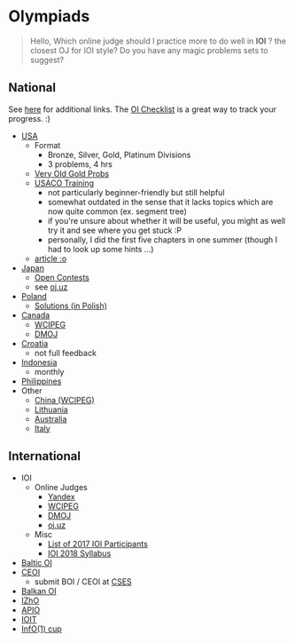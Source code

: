 # Olympiads

> Hello, Which online judge should I practice more to do well in **IOI** ?
> the closest OJ for IOI style?
> Do you have any magic problems sets to suggest?

## National

See [here](https://ioinformatics.org/page/members/7) for additional links. The [OI Checklist](https://oichecklist.pythonanywhere.com/) is a great way to track your progress. :)

  * [USA](http://www.usaco.org/)
    * Format
      * Bronze, Silver, Gold, Platinum Divisions
      * 3 problems, 4 hrs
    * [Very Old Gold Probs](http://tjsct.wikidot.com/usaco/)
    * [USACO Training](http://train.usaco.org/usacogate)
      * not particularly beginner-friendly but still helpful
      * somewhat outdated in the sense that it lacks topics which are now quite common (ex. segment tree)
      * if you're unsure about whether it will be useful, you might as well try it and see where you get stuck :P
      * personally, I did the first five chapters in one summer (though I had to look up some hints ...)
    * [article :o](https://www.usenix.org/legacy/bodinfo/bod/bodmarch10/future.pdf)
  * [Japan](https://www.ioi-jp.org/)
    * [Open Contests](https://contests.ioi-jp.org/)
    * see [oj.uz](https://oj.uz/problems/source/45)
  * [Poland](https://szkopul.edu.pl/portal/)
    * [Solutions (in Polish)](https://www.oi.edu.pl/l/40/)
  * [Canada](https://cemc.math.uwaterloo.ca/contests/computing.html)
    * [WCIPEG](https://wcipeg.com/problems/cat%3Dccc%2Cshow%3D50)
    * [DMOJ](https://dmoj.ca/problems/?category=24)
  * [Croatia](http://hsin.hr/coci/)
    * not full feedback
  * [Indonesia](https://competition.ia-toki.org/contests)
    * monthly
  * [Philippines](https://noi.ph/past-problems/)
  * Other
    * [China (WCIPEG)](https://wcipeg.com/problems/cat%3Dnoi%2Cshow%3D50)
    * [Lithuania](http://online.lmio.lt/)
    * [Australia](https://orac.amt.edu.au/)
    * [Italy](https://training.olinfo.it/#/overview)

## International

  * IOI
    * Online Judges
      * [Yandex](https://contest.yandex.com/ioi/)
      * [WCIPEG](https://wcipeg.com/problems/cat%3Dioi%2Cshow%3D50)
      * [DMOJ](https://dmoj.ca/problems/?category=5)
      * [oj.uz](https://oj.uz/problems/source/22)
    * Misc
      * [List of 2017 IOI Participants](http://weaselcrow.com/pro/cf/ioi2017/)
      * [IOI 2018 Syllabus](https://people.ksp.sk/~misof/ioi-syllabus/ioi-syllabus.pdf)
  * [Baltic OI](http://www.boi2017.org/)
  * [CEOI](http://ceoi.inf.elte.hu/)
    * submit BOI / CEOI at [CSES](https://cses.fi/)
  * [Balkan OI](http://boi2018.ro/home)
  * [IZhO](https://oj.uz/problems/source/24)
  * [APIO](http://apio-olympiad.org/)
  * [IOIT](http://ioit.altervista.org/2018-teams-and-contests-.html)
  * [InfO(1) cup](http://info1cup.com/)

